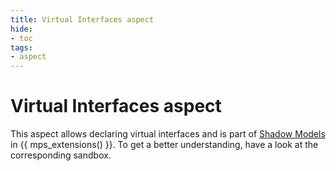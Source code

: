 ```yaml
---
title: Virtual Interfaces aspect
hide:
- toc
tags:
- aspect
---
```


# Virtual Interfaces aspect

This aspect allows declaring virtual interfaces and is part of [Shadow Models](https://jetbrains.github.io/MPS-extensions/extensions/shadowmodels) in {{ mps_extensions() }}. To get a better understanding, have a look at the corresponding sandbox.